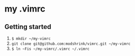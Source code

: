 # my .vimrc

## Getting started

1. `$ mkdir ~/my-vimrc`
2. `git clone git@github.com:modshrink/vimrc.git ~/my-vimrc`
3. `$ ln ~Fis ~/my-vimrc/.vimrc ~/.vimrc`

